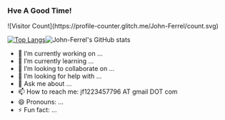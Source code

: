 ### Hve A Good Time!

<div ign="center">
![Visitor Count](https://profile-counter.glitch.me/John-Ferrel/count.svg)
</p>

[![Top Langs](https://github-readme-stats.vercel.app/api/top-langs/?username=John-Ferrel)](https://github.com/John-Ferrel/github-readme-stats)![John-Ferrel's GitHub stats](https://github-readme-stats.vercel.app/api?username=John-Ferrel&show_icons=true&theme=tokyonight)


- 🔭 I’m currently working on ...
- 🌱 I’m currently learning ...
- 👯 I’m looking to collaborate on ...
- 🤔 I’m looking for help with ...
- 💬 Ask me about ...
- 📫 How to reach me: jf1223457796 AT gmail DOT com
- 😄 Pronouns: ...
- ⚡ Fun fact: ...
